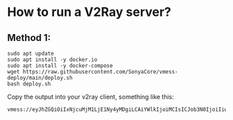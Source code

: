 # How to run a V2Ray server?
## Method 1:
```
sudo apt update
sudo apt install -y docker.io
sudo apt install -y docker-compose
wget https://raw.githubusercontent.com/SonyaCore/vmess-deploy/main/deploy.sh
bash deploy.sh
```
Copy the output into your v2ray client, something like this:
```
vmess://eyJhZGQiOiIxNjcuMjM1LjE1Ny4yMDgiLCAiYWlkIjoiMCIsICJob3N0IjoiIiwgImlkIjoiYmUyM2ZkYmUtMmE0My00YjdkLWJiMGEtZGVjZjI0YWJhMzJhIiwgIm5ldCI6IndzIiwgInBhdGgiOiIvZ3JhcGhxbCIsICJwb3J0IjoiODAiLCAicHMiOiJ2MnJheSIsICJ0b
```
